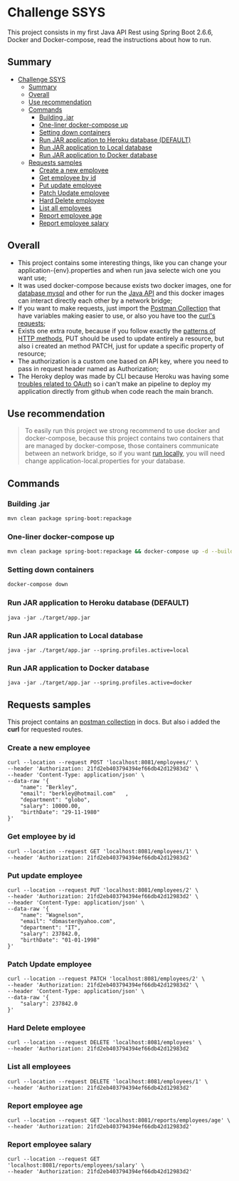 # Challenge SSYS #

This project consists in my first Java API Rest using Spring Boot 2.6.6, Docker and Docker-compose, read the instructions about how to run.

## Summary ##

- [Challenge SSYS](#challenge-ssys)
  - [Summary](#summary)
  - [Overall](#overall)
  - [Use recommendation](#use-recommendation)
  - [Commands](#commands)
    - [Building .jar](#building-jar)
    - [One-liner docker-compose up](#one-liner-docker-compose-up)
    - [Setting down containers](#setting-down-containers)
    - [Run JAR application to Heroku database (DEFAULT)](#run-jar-application-to-heroku-database-default)
    - [Run JAR application to Local database](#run-jar-application-to-local-database)
    - [Run JAR application to Docker database](#run-jar-application-to-docker-database)
  - [Requests samples](#requests-samples)
    - [Create a new employee](#create-a-new-employee)
    - [Get employee by id](#get-employee-by-id)
    - [Put update employee](#put-update-employee)
    - [Patch Update employee](#patch-update-employee)
    - [Hard Delete employee](#hard-delete-employee)
    - [List all employees](#list-all-employees)
    - [Report employee age](#report-employee-age)
    - [Report employee salary](#report-employee-salary)

## Overall ##

- This project contains some interesting things, like you can change your application-{env}.properties and when run java selecte wich one you want use;
- It was used docker-compose because exists two docker images, one for [database mysql](docker/db/Dockerfile) and other for run the [Java API](docker/api/Dockerfile) and this docker images can interact directly each other by a network bridge;
- If you want to make requests, just import the [Postman Collection](docs/Api%20Challenge.postman_collection.json) that have variables making easier to use, or also you have too the [curl's requests](#requests-samples);
- Exists one extra route, because if you follow exactly the [patterns of HTTP methods](https://developer.mozilla.org/en-US/docs/Web/HTTP/Methods/PUT), PUT should be used to update entirely a resource, but also i created an method PATCH, just for update a specific property of resource;
- The authorization is a custom one based on API key, where you need to pass in request header named as Authorization;
- The Heroky deploy was made by CLI because Heroku was having some [troubles related to OAuth](https://www.scmagazine.com/news/cloud-security/threat-actors-that-compromised-two-oauth-integrators-could-potentially-penetrate-cloud-systems%EF%BF%BC) so i can't make an pipeline to deploy my application directly from github when code reach the main branch.

## Use recommendation ##

> To easily run this project we strong recommend to use docker and docker-compose, because this project contains two containers that are managed by docker-compose, those containers communicate between an network bridge, so if you want [run locally](#run-jar-application-to-local-database), you will need change application-local.properties for your database.

## Commands ##

### Building .jar ###

```bash
mvn clean package spring-boot:repackage
```

### One-liner docker-compose up ###

```bash
mvn clean package spring-boot:repackage && docker-compose up -d --build
```

### Setting down containers ###

```bash
docker-compose down
```

### Run JAR application to Heroku database (DEFAULT) ###

```shell
java -jar ./target/app.jar
```

### Run JAR application to Local database ###

```shell
java -jar ./target/app.jar --spring.profiles.active=local
```

### Run JAR application to Docker database ###

```shell
java -jar ./target/app.jar --spring.profiles.active=docker
```

## Requests samples ##

This project contains an [postman collection](docs/Api%20Challenge.postman_collection.json) in docs.
But also i added the **curl** for requested routes.

### Create a new employee ###

```shell
curl --location --request POST 'localhost:8081/employees/' \
--header 'Authorization: 21fd2eb403794394ef66db42d12983d2' \
--header 'Content-Type: application/json' \
--data-raw '{
    "name": "Berkley",
    "email": "berkley@hotmail.com"   ,
    "department": "globo",
    "salary": 10000.00,
    "birthDate": "29-11-1980"
}'
```

### Get employee by id ###

```shell
curl --location --request GET 'localhost:8081/employees/1' \
--header 'Authorization: 21fd2eb403794394ef66db42d12983d2'
```

### Put update employee ###

```shell
curl --location --request PUT 'localhost:8081/employees/2' \
--header 'Authorization: 21fd2eb403794394ef66db42d12983d2' \
--header 'Content-Type: application/json' \
--data-raw '{
    "name": "Wagnelson",
    "email": "dbmaster@yahoo.com",
    "department": "IT",
    "salary": 237842.0,
    "birthDate": "01-01-1998"
}'
```

### Patch Update employee ###

```shell
curl --location --request PATCH 'localhost:8081/employees/2' \
--header 'Authorization: 21fd2eb403794394ef66db42d12983d2' \
--header 'Content-Type: application/json' \
--data-raw '{
    "salary": 237842.0
}'
```

### Hard Delete employee ###

```shell
curl --location --request DELETE 'localhost:8081/employees' \
--header 'Authorization: 21fd2eb403794394ef66db42d12983d2
```

### List all employees ###

```shell
curl --location --request DELETE 'localhost:8081/employees/1' \
--header 'Authorization: 21fd2eb403794394ef66db42d12983d2'
```

### Report employee age ###

```shell
curl --location --request GET 'localhost:8081/reports/employees/age' \
--header 'Authorization: 21fd2eb403794394ef66db42d12983d2'
```

### Report employee salary ###

```shell
curl --location --request GET 'localhost:8081/reports/employees/salary' \
--header 'Authorization: 21fd2eb403794394ef66db42d12983d2'
```
